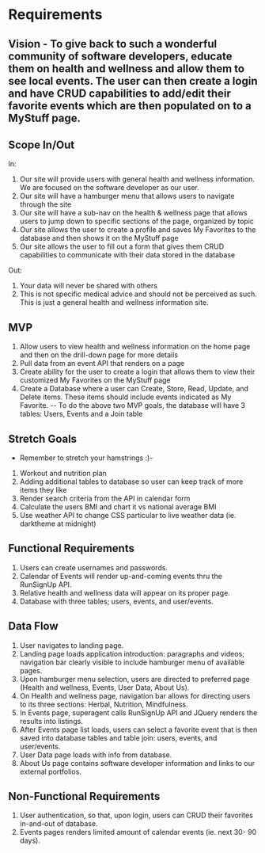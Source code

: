 # Requirements 

## Vision - To give back to such a wonderful community of software developers, educate them on health and wellness and allow them to see local events. The user can then create a login and have CRUD capabilities to add/edit their favorite events which are then populated on to a MyStuff page.

## Scope In/Out
In: 
1. Our site will provide users with general health and wellness information. We are focused on the software developer as our user. 
1. Our site will have a hamburger menu that allows users to navigate through the site
1. Our site will have a sub-nav on the health & wellness page that allows users to jump down to specific sections of the page, organized by topic
1. Our site allows the user to create a profile and saves My Favorites to the database and then shows it on the MyStuff page
1. Our site allows the user to fill out a form that gives them CRUD capabilities to communicate with their data stored in the database


Out: 
1. Your data will never be shared with others
1. This is not specific medical advice and should not be perceived as such. This is just a general health and wellness information site.

## MVP
1. Allow users to view health and wellness information on the home page and then on the drill-down page for more details
1. Pull data from an event API that renders on a page
1. Create ability for the user to create a login that allows them to view their customized My Favorites on the MyStuff page
1. Create a Database where a user can Create, Store, Read, Update, and Delete items. These items should include events indicated as My Favorite.
-- To do the above two MVP goals, the database will have 3 tables: Users, Events and a Join table


## Stretch Goals
- Remember to stretch your hamstrings :)-
1. Workout and nutrition plan
1. Adding additional tables to database so user can keep track of more items they like
1. Render search criteria from the API in calendar form
1. Calculate the users BMI and chart it vs national average BMI
1. Use weather API to change CSS particular to live weather data (ie. darktheme at midnight)

## Functional Requirements
1. Users can create usernames and passwords.
1. Calendar of Events will render up-and-coming events thru the RunSignUp API.
1. Relative health and wellness data will appear on its proper page.
1. Database with three tables; users, events, and user/events.

## Data Flow
1. User navigates to landing page.
1. Landing page loads application introduction: paragraphs and videos; navigation bar clearly visible to include hamburger menu of available pages.
1. Upon hamburger menu selection, users are directed to preferred page (Health and wellness, Events, User Data, About Us).
1. On Health and wellness page, navigation bar allows for directing users to its three sections: Herbal, Nutrition, Mindfulness.
1. In Events page, superagent calls RunSignUp API and JQuery renders the results into listings.
1. After Events page list loads, users can select a favorite event that is then saved into database tables and table join: users, events, and user/events.
1. User Data page loads with info from database.
1. About Us page contains software developer information and links to our external portfolios.

## Non-Functional Requirements
1. User authentication, so that, upon login, users can CRUD their favorites in-and-out of database.
1. Events pages renders limited amount of calendar events (ie. next 30- 90 days).
